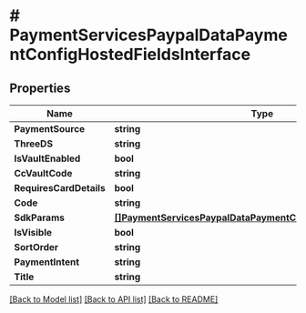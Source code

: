 # # PaymentServicesPaypalDataPaymentConfigHostedFieldsInterface


## Properties 


Name | Type | Description | Notes
------------ | ------------- | ------------- | -------------
**PaymentSource**| **string** | Payment Source  |
**ThreeDS**| **string** | ThreeDS  |
**IsVaultEnabled**| **bool** | HasIsVaultEnabled  |
**CcVaultCode**| **string** | CcVaultCode  |
**RequiresCardDetails**| **bool** | RequiresCardDetails  |
**Code**| **string** | Code  |
**SdkParams**| [**[]PaymentServicesPaypalDataPaymentConfigSdkParamsInterface**](PaymentServicesPaypalDataPaymentConfigSdkParamsInterface.md) | SDK params  |
**IsVisible**| **bool** | Visible  |
**SortOrder**| **string** | Sort Order  |
**PaymentIntent**| **string** | Payment intent  |
**Title**| **string** | Title  |


[[Back to Model list]](../../README.md#models) [[Back to API list]](../../README.md#endpoints) [[Back to README]](../../README.md)

